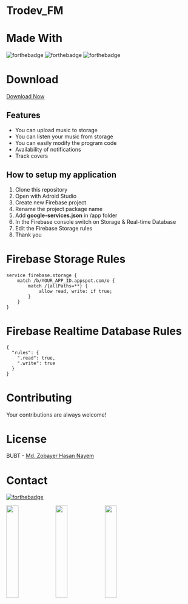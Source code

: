 # Trodev_FM

# Made With
![forthebadge](https://img.shields.io/badge/Android_Studio-5C2D91?style=for-the-badge&logo=android%20studio&logoColor=white)
![forthebadge](https://img.shields.io/badge/Firebase-00000F?style=for-the-badge&logo=firebase&logoColor=white)
![forthebadge](https://img.shields.io/badge/Java-5C2D91?style=for-the-badge&logo=java&logoColor=white)

# Download
[Download Now](https://github.com/zobayerdev/Trodev_FM.git)

## Features
- You can upload music to storage
- You can listen your music from storage
- You can easily modify the program code
- Availability of notifications
- Track covers


## How to setup my application
1. Clone this repository
2. Open with Adroid Studio
3. Create new Firebase project
4. Rename the project package name
5. Add **google-services.json** in /app folder
6. In the Firebase console switch on Storage & Real-time Database
7. Edit the Firebase Storage rules
8. Thank you


# Firebase Storage Rules
```
service firebase.storage {
    match /b/YOUR_APP_ID.appspot.com/o {
        match /{allPaths=**} {
            allow read, write: if true;
        }
    }
}
```
# Firebase Realtime Database Rules
```
{
  "rules": {
    ".read": true,
    ".write": true
  }
}
```

# Contributing
Your contributions are always welcome!

# License
BUBT - [Md. Zobayer Hasan Nayem](https://github.com/zobayerdev/)

# Contact
[![forthebadge](https://img.shields.io/badge/Gmail-D14836?style=for-the-badge&logo=gmail&logoColor=white)](https://mail.google.com/mail/?view=cm&fs=1&to=zobayers.cse@gmail.com)

<img src="https://user-images.githubusercontent.com/74914169/191067010-99ae89b6-7df9-4134-9865-0551e7945e7f.png" width=25% height=25%>
<img src="https://user-images.githubusercontent.com/74914169/191066597-5dc94882-b679-4fb5-94da-3991df763f0f.jpg" width=25% height=25%>
<img src="https://user-images.githubusercontent.com/74914169/191066586-4f127cad-b2c7-42b2-ad53-41c25c2ca3fd.jpg" width=25% height=25%>
